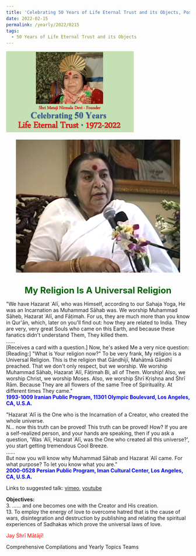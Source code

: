 ```yaml
---
title: 'Celebrating 50 Years of Life Eternal Trust and its Objects, Post 7 on Śhrī Hazarat Alī Jayanti'
date: 2022-02-15
permalink: /yearly/2022/0215
tags:
  - 50 Years of Life Eternal Trust and its Objects
---
```


<div style="text-align: left"><img src="/images/Celebrating50YearsLET.png" width="350" /></div><br>

<div style="text-align: center"><img src="/images/image897.jpg" /></div>

<br>
<p style="color:DarkGreen; text-align:center">
<font size="+2"><b>My Religion Is A Universal Religion</b><br></font>
</p>

<p>
"We have Hazarat ʿAlī, who was Himself, according to our Sahaja Yoga, He was an Incarnation as Muhammad Sāhab was. We worship Muhammad Sāheb, Hazarat ʿAlī, and Fāṭimah. For us, they are much more than you know in Qur'ān, which, later on you'll find out: how they are related to India. They are very, very great Souls who came on this Earth, and because these fanatics didn't understand Them, They killed them.<br>
......<br>
[Receives a card with a question.] Now, he's asked Me a very nice question: [Reading:] "What is Your religion now?" To be very frank, My religion is a Universal Religion. This is the religion that Gāndhījī, Mahātmā Gāndhī preached. That we don't only respect, but we worship. We worship Muhammad Sāhab, Hazarat ʿAlī, Fāṭimah Bi, all of Them. Worship! Also, we worship Christ, we worship Moses. Also, we worship Śhrī Kṛiṣhṇa and Śhrī Rām. Because They are all flowers of the same Tree of Spirituality. At different times They came."<br>
<font color="blue"><b>1993-1009 Iranian Public Program, 11301 Olympic Boulevard, Los Angeles, CA, U.S.A.</b></font><br>
</p>

<p>
"Hazarat ʿAlī is the One who is the Incarnation of a Creator, who created the whole universe.<br>
N... now this truth can be proved! This truth can be proved! How? If you are a self-realized person, and your hands are speaking, then if you ask a question, 'Was ʿAlī, Hazarat ʿAlī, was the One who created all this universe?', you start getting tremendous Cool Breeze.<br> 
......<br>
But now you will know why Muhammad Sāhab and Hazarat ʿAlī came. For what purpose? To let you know what you are."<br>
<font color="blue"><b>2000-0528 Persian Public Program, Iman Cultural Center, Los Angeles, CA, U.S.A.</b></font><br>
</p>

Links to suggested talk: <a href="https://vimeo.com/127920100"> vimeo</a>, <a href="https://www.youtube.com/watch?v=ieJDu4ml010"> youtube</a><br>

<p>
<b>Objectives:</b><br>
3. ......  and one becomes one with the Creator and His creation.<br>
13. To employ the energy of love to overcome hatred that is the cause of wars, disintegration and destruction by publishing and relating the spiritual experiences of Sadhakas which prove the universal laws of love.
</p>

<p style="color:red;">Jay Śhrī Mātājī!<br></p>

Comprehensive Compilations and Yearly Topics Teams